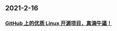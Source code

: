 
## 2021-2-16

### [GitHub 上的优质 Linux 开源项目，真滴牛逼！](https://xie.infoq.cn/article/027e3887f9952b516a2eee81d)